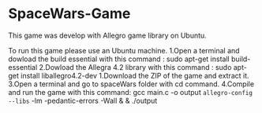 # SpaceWars-Game
This game was develop with Allegro game library on Ubuntu.

To run this game please use an Ubuntu machine. 
1.Open a terminal and dowload the build essential with this command : sudo apt-get install build-essential
2.Dowload the Allegra 4.2 library with this command : sudo apt-get install liballegro4.2-dev
1.Download the ZIP of the game and extract it.
3.Open a terminal and go to spaceWars folder with cd command.
4.Compile and run the game with this command: gcc main.c -o output `allegro-config --libs` -lm -pedantic-errors -Wall &
& ./output
